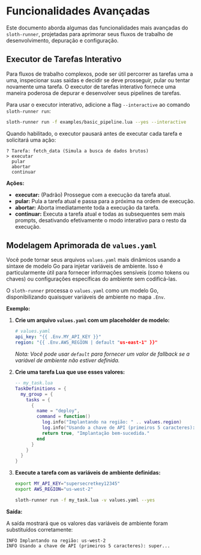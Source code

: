 # Funcionalidades Avançadas

Este documento aborda algumas das funcionalidades mais avançadas do `sloth-runner`, projetadas para aprimorar seus fluxos de trabalho de desenvolvimento, depuração e configuração.

## Executor de Tarefas Interativo

Para fluxos de trabalho complexos, pode ser útil percorrer as tarefas uma a uma, inspecionar suas saídas e decidir se deve prosseguir, pular ou tentar novamente uma tarefa. O executor de tarefas interativo fornece uma maneira poderosa de depurar e desenvolver seus pipelines de tarefas.

Para usar o executor interativo, adicione a flag `--interactive` ao comando `sloth-runner run`:

```bash
sloth-runner run -f examples/basic_pipeline.lua --yes --interactive
```

Quando habilitado, o executor pausará antes de executar cada tarefa e solicitará uma ação:

```
? Tarefa: fetch_data (Simula a busca de dados brutos)
> executar
  pular
  abortar
  continuar
```

**Ações:**

*   **executar:** (Padrão) Prossegue com a execução da tarefa atual.
*   **pular:** Pula a tarefa atual e passa para a próxima na ordem de execução.
*   **abortar:** Aborta imediatamente toda a execução da tarefa.
*   **continuar:** Executa a tarefa atual e todas as subsequentes sem mais prompts, desativando efetivamente o modo interativo para o resto da execução.

## Modelagem Aprimorada de `values.yaml`

Você pode tornar seus arquivos `values.yaml` mais dinâmicos usando a sintaxe de modelo Go para injetar variáveis de ambiente. Isso é particularmente útil para fornecer informações sensíveis (como tokens ou chaves) ou configurações específicas do ambiente sem codificá-las.

O `sloth-runner` processa o `values.yaml` como um modelo Go, disponibilizando quaisquer variáveis de ambiente no mapa `.Env`.

**Exemplo:**

1.  **Crie um arquivo `values.yaml` com um placeholder de modelo:**

    ```yaml
    # values.yaml
    api_key: "{{ .Env.MY_API_KEY }}"
    region: "{{ .Env.AWS_REGION | default "us-east-1" }}"
    ```
    *Nota: Você pode usar `default` para fornecer um valor de fallback se a variável de ambiente não estiver definida.*

2.  **Crie uma tarefa Lua que use esses valores:**

    ```lua
    -- my_task.lua
    TaskDefinitions = {
      my_group = {
        tasks = {
          {
            name = "deploy",
            command = function()
              log.info("Implantando na região: " .. values.region)
              log.info("Usando a chave de API (primeiros 5 caracteres): " .. string.sub(values.api_key, 1, 5) .. "...")
              return true, "Implantação bem-sucedida."
            end
          }
        }
      }
    }
    ```

3.  **Execute a tarefa com as variáveis de ambiente definidas:**

    ```bash
    export MY_API_KEY="supersecretkey12345"
    export AWS_REGION="us-west-2"

    sloth-runner run -f my_task.lua -v values.yaml --yes
    ```

**Saída:**

A saída mostrará que os valores das variáveis de ambiente foram substituídos corretamente:

```
INFO Implantando na região: us-west-2
INFO Usando a chave de API (primeiros 5 caracteres): super...
```
